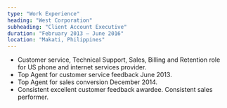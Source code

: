 ```yaml
---
type: "Work Experience"
heading: "West Corporation"
subheading: "Client Account Executive"
duration: "February 2013 – June 2016"
location: "Makati, Philippines"
---
```


- Customer service, Technical Support, Sales, Billing and Retention role for US phone and internet services provider.
- Top Agent for customer service feedback June 2013.
- Top Agent for sales conversion December 2014. 
- Consistent excellent customer feedback awardee. Consistent sales performer.
